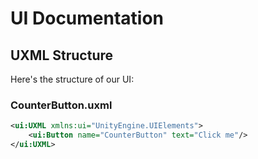 # UI Documentation

## UXML Structure
Here's the structure of our UI:

### CounterButton.uxml
```xml
<ui:UXML xmlns:ui="UnityEngine.UIElements">
    <ui:Button name="CounterButton" text="Click me"/>
</ui:UXML>